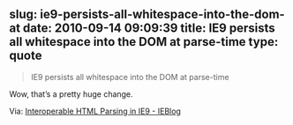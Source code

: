 slug: ie9-persists-all-whitespace-into-the-dom-at
date: 2010-09-14 09:09:39
title: IE9 persists all whitespace into the DOM at parse-time
type: quote
---

> IE9 persists all whitespace into the DOM at parse-time

Wow, that’s a pretty huge change.

 Via: [Interoperable HTML Parsing in IE9 - IEBlog](http://blogs.msdn.com/b/ie/archive/2010/09/13/interoperable-html-parsing-in-ie9.aspx)
